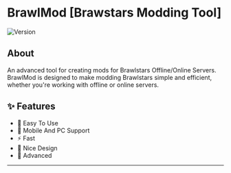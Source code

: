 # BrawlMod [Brawstars Modding Tool]

![Version](https://img.shields.io/badge/version-0.01%20Beta-blue)

## About
An advanced tool for creating mods for Brawlstars Offline/Online Servers.
BrawlMod is designed to make modding Brawlstars simple and efficient, whether you're working with offline or online servers.

## ✨ Features

- 🎯 Easy To Use
- 📱 Mobile And PC Support
- ⚡ Fast
- 🎨 Nice Design
- 🚀 Advanced

---
